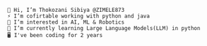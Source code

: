 
    👋 Hi, I’m Thokozani Sibiya @ZIMELE873
    ⚡ I’m cofirtable working with python and java
    👀 I’m interested in AI, ML & Robotics
    🌱 I’m currently learning Large Language Models(LLM) in python
    🖥️ I've been coding for 2 years

